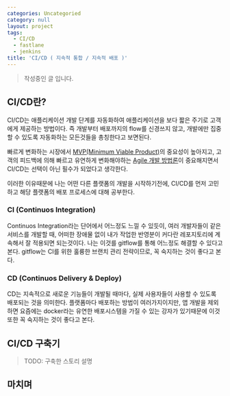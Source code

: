 ```yaml
---
categories: Uncategoried
category: null
layout: project
tags:
  - CI/CD
  - fastlane
  - jenkins
title: 'CI/CD ( 지속적 통합 / 지속적 배포 )'
---
```

> 작성중인 글 입니다.


## CI/CD란?

CI/CD는 애플리케이션 개발 단계를 자동화하여 애플리케이션을 보다 짧은 주기로 고객에게 제공하는 방법이다. 즉 개발부터 배포까지의 flow를 신경쓰지 않고, 개발에만 집중할 수 있도록 자동화하는 모든것들을 총칭한다고 보면된다.

빠르게 변화하는 시장에서 [MVP(Minimum Viable Product)](https://ko.wikipedia.org/wiki/최소_기능_제품 "MVP(Minimum Viable Product)")의 중요성이 높아지고, 고객의 피드백에 의해 빠르고 유연하게 변화해야하는 [Agile 개발 방법론](https://en.wikipedia.org/wiki/Agile_software_development "Agile개발 방법론")이 중요해지면서 CI/CD는 선택이 아닌 필수가 되었다고 생각한다.

이러한 이유때문에 나는 어떤 다른 플랫폼의 개발을 시작하기전에, CI/CD를 먼저 고민하고 해당 플랫폼의 배포 프로세스에 대해 공부한다.

### CI (Continuos Integration)

Continuos Integration라는 단어에서 어느정도 느낄 수 있듯이, 여러 개발자들이 같은 서비스를 개발할 때, 어떠한 장애물 없이 내가 작업한 반영분이 커다란 레포지토리에 계속해서 잘 적용되면 되는것이다. 나는 이것를 gitflow를 통해 어느정도 해결할 수 있다고 본다. gitflow는 CI를 위한 훌륭한 브랜치 관리 전략이므로, 꼭 숙지하는 것이 좋다고 본다.

### CD (Continuos Delivery & Deploy)

CD는 지속적으로 새로운 기능들이 개발될 때마다, 실제 사용자들이 사용할 수 있도록 배포되는 것을 의미한다. 플랫폼마다 배포하는 방법이 여러가지이지만, 앱 개발을 제외하면 요즘에는 docker라는 유연한 배포시스템을 가질 수 있는 강자가 있기때문에 이것또한 꼭 숙지하는 것이 좋다고 본다.


## CI/CD 구축기

> TODO: 구축한 스토리 설명 

## 마치며

